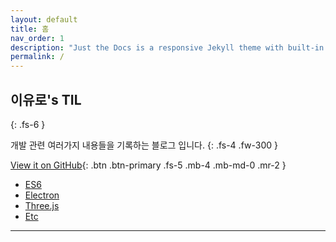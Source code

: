 ```yaml
---
layout: default
title: 홈
nav_order: 1
description: "Just the Docs is a responsive Jekyll theme with built-in search that is easily customizable and hosted on GitHub Pages."
permalink: /
---
```


## 이유로's TIL

{: .fs-6 }

개발 관련 여러가지 내용들을 기록하는 블로그 입니다.
{: .fs-4 .fw-300 }

[View it on GitHub][github repo]{: .btn .btn-primary .fs-5 .mb-4 .mb-md-0 .mr-2 }

- [ES6](https://rheeeuro.github.io/TIL/es6/)
- [Electron](https://rheeeuro.github.io/TIL/electron/)
- [Three.js](https://rheeeuro.github.io/TIL/three.js/)
- [Etc](https://rheeeuro.github.io/TIL/etc/)

---

[github repo]: https://github.com/rheeeuro/TIL
